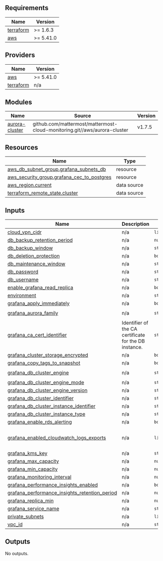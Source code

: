 ## Requirements

| Name | Version |
|------|---------|
| <a name="requirement_terraform"></a> [terraform](#requirement\_terraform) | >= 1.6.3 |
| <a name="requirement_aws"></a> [aws](#requirement\_aws) | >= 5.41.0 |

## Providers

| Name | Version |
|------|---------|
| <a name="provider_aws"></a> [aws](#provider\_aws) | >= 5.41.0 |
| <a name="provider_terraform"></a> [terraform](#provider\_terraform) | n/a |

## Modules

| Name | Source | Version |
|------|--------|---------|
| <a name="module_aurora-cluster"></a> [aurora-cluster](#module\_aurora-cluster) | github.com/mattermost/mattermost-cloud-monitoring.git//aws/aurora-cluster | v1.7.5 |

## Resources

| Name | Type |
|------|------|
| [aws_db_subnet_group.grafana_subnets_db](https://registry.terraform.io/providers/hashicorp/aws/latest/docs/resources/db_subnet_group) | resource |
| [aws_security_group.grafana_cec_to_postgres](https://registry.terraform.io/providers/hashicorp/aws/latest/docs/resources/security_group) | resource |
| [aws_region.current](https://registry.terraform.io/providers/hashicorp/aws/latest/docs/data-sources/region) | data source |
| [terraform_remote_state.cluster](https://registry.terraform.io/providers/hashicorp/terraform/latest/docs/data-sources/remote_state) | data source |

## Inputs

| Name | Description | Type | Default | Required |
|------|-------------|------|---------|:--------:|
| <a name="input_cloud_vpn_cidr"></a> [cloud\_vpn\_cidr](#input\_cloud\_vpn\_cidr) | n/a | `list(string)` | n/a | yes |
| <a name="input_db_backup_retention_period"></a> [db\_backup\_retention\_period](#input\_db\_backup\_retention\_period) | n/a | `number` | n/a | yes |
| <a name="input_db_backup_window"></a> [db\_backup\_window](#input\_db\_backup\_window) | n/a | `string` | n/a | yes |
| <a name="input_db_deletion_protection"></a> [db\_deletion\_protection](#input\_db\_deletion\_protection) | n/a | `bool` | `true` | no |
| <a name="input_db_maintenance_window"></a> [db\_maintenance\_window](#input\_db\_maintenance\_window) | n/a | `string` | n/a | yes |
| <a name="input_db_password"></a> [db\_password](#input\_db\_password) | n/a | `string` | n/a | yes |
| <a name="input_db_username"></a> [db\_username](#input\_db\_username) | n/a | `string` | n/a | yes |
| <a name="input_enable_grafana_read_replica"></a> [enable\_grafana\_read\_replica](#input\_enable\_grafana\_read\_replica) | n/a | `bool` | `true` | no |
| <a name="input_environment"></a> [environment](#input\_environment) | n/a | `string` | n/a | yes |
| <a name="input_grafana_apply_immediately"></a> [grafana\_apply\_immediately](#input\_grafana\_apply\_immediately) | n/a | `bool` | `false` | no |
| <a name="input_grafana_aurora_family"></a> [grafana\_aurora\_family](#input\_grafana\_aurora\_family) | n/a | `string` | `"aurora-postgresql13"` | no |
| <a name="input_grafana_ca_cert_identifier"></a> [grafana\_ca\_cert\_identifier](#input\_grafana\_ca\_cert\_identifier) | Identifier of the CA certificate for the DB instance. | `string` | `"rds-ca-rsa4096-g1"` | no |
| <a name="input_grafana_cluster_storage_encrypted"></a> [grafana\_cluster\_storage\_encrypted](#input\_grafana\_cluster\_storage\_encrypted) | n/a | `bool` | `true` | no |
| <a name="input_grafana_copy_tags_to_snapshot"></a> [grafana\_copy\_tags\_to\_snapshot](#input\_grafana\_copy\_tags\_to\_snapshot) | n/a | `bool` | `true` | no |
| <a name="input_grafana_db_cluster_engine"></a> [grafana\_db\_cluster\_engine](#input\_grafana\_db\_cluster\_engine) | n/a | `string` | `"aurora-postgresql"` | no |
| <a name="input_grafana_db_cluster_engine_mode"></a> [grafana\_db\_cluster\_engine\_mode](#input\_grafana\_db\_cluster\_engine\_mode) | n/a | `string` | `"provisioned"` | no |
| <a name="input_grafana_db_cluster_engine_version"></a> [grafana\_db\_cluster\_engine\_version](#input\_grafana\_db\_cluster\_engine\_version) | n/a | `string` | `"13.8"` | no |
| <a name="input_grafana_db_cluster_identifier"></a> [grafana\_db\_cluster\_identifier](#input\_grafana\_db\_cluster\_identifier) | n/a | `string` | n/a | yes |
| <a name="input_grafana_db_cluster_instance_identifier"></a> [grafana\_db\_cluster\_instance\_identifier](#input\_grafana\_db\_cluster\_instance\_identifier) | n/a | `string` | n/a | yes |
| <a name="input_grafana_db_cluster_instance_type"></a> [grafana\_db\_cluster\_instance\_type](#input\_grafana\_db\_cluster\_instance\_type) | n/a | `string` | `"db.serverless"` | no |
| <a name="input_grafana_enable_rds_alerting"></a> [grafana\_enable\_rds\_alerting](#input\_grafana\_enable\_rds\_alerting) | n/a | `bool` | `false` | no |
| <a name="input_grafana_enabled_cloudwatch_logs_exports"></a> [grafana\_enabled\_cloudwatch\_logs\_exports](#input\_grafana\_enabled\_cloudwatch\_logs\_exports) | n/a | `list(string)` | <pre>[<br>  "postgresql"<br>]</pre> | no |
| <a name="input_grafana_kms_key"></a> [grafana\_kms\_key](#input\_grafana\_kms\_key) | n/a | `string` | n/a | yes |
| <a name="input_grafana_max_capacity"></a> [grafana\_max\_capacity](#input\_grafana\_max\_capacity) | n/a | `number` | `4` | no |
| <a name="input_grafana_min_capacity"></a> [grafana\_min\_capacity](#input\_grafana\_min\_capacity) | n/a | `number` | `0.5` | no |
| <a name="input_grafana_monitoring_interval"></a> [grafana\_monitoring\_interval](#input\_grafana\_monitoring\_interval) | n/a | `number` | n/a | yes |
| <a name="input_grafana_performance_insights_enabled"></a> [grafana\_performance\_insights\_enabled](#input\_grafana\_performance\_insights\_enabled) | n/a | `bool` | n/a | yes |
| <a name="input_grafana_performance_insights_retention_period"></a> [grafana\_performance\_insights\_retention\_period](#input\_grafana\_performance\_insights\_retention\_period) | n/a | `number` | n/a | yes |
| <a name="input_grafana_replica_min"></a> [grafana\_replica\_min](#input\_grafana\_replica\_min) | n/a | `number` | n/a | yes |
| <a name="input_grafana_service_name"></a> [grafana\_service\_name](#input\_grafana\_service\_name) | n/a | `string` | `"grafana"` | no |
| <a name="input_private_subnets"></a> [private\_subnets](#input\_private\_subnets) | n/a | `list(string)` | n/a | yes |
| <a name="input_vpc_id"></a> [vpc\_id](#input\_vpc\_id) | n/a | `string` | n/a | yes |

## Outputs

No outputs.
